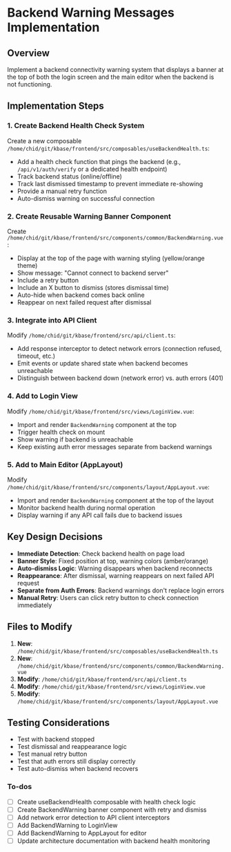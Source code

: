 <!-- 920d009e-ebb6-46ee-9f10-72ac96237966 eb27e93e-f11c-4b9b-bde2-546983c5abc1 -->
# Backend Warning Messages Implementation

## Overview

Implement a backend connectivity warning system that displays a banner at the top of both the login screen and the main editor when the backend is not functioning.

## Implementation Steps

### 1. Create Backend Health Check System

Create a new composable `/home/chid/git/kbase/frontend/src/composables/useBackendHealth.ts`:

- Add a health check function that pings the backend (e.g., `/api/v1/auth/verify` or a dedicated health endpoint)
- Track backend status (online/offline)
- Track last dismissed timestamp to prevent immediate re-showing
- Provide a manual retry function
- Auto-dismiss warning on successful connection

### 2. Create Reusable Warning Banner Component

Create `/home/chid/git/kbase/frontend/src/components/common/BackendWarning.vue`:

- Display at the top of the page with warning styling (yellow/orange theme)
- Show message: "Cannot connect to backend server"
- Include a retry button
- Include an X button to dismiss (stores dismissal time)
- Auto-hide when backend comes back online
- Reappear on next failed request after dismissal

### 3. Integrate into API Client

Modify `/home/chid/git/kbase/frontend/src/api/client.ts`:

- Add response interceptor to detect network errors (connection refused, timeout, etc.)
- Emit events or update shared state when backend becomes unreachable
- Distinguish between backend down (network error) vs. auth errors (401)

### 4. Add to Login View

Modify `/home/chid/git/kbase/frontend/src/views/LoginView.vue`:

- Import and render `BackendWarning` component at the top
- Trigger health check on mount
- Show warning if backend is unreachable
- Keep existing auth error messages separate from backend warnings

### 5. Add to Main Editor (AppLayout)

Modify `/home/chid/git/kbase/frontend/src/components/layout/AppLayout.vue`:

- Import and render `BackendWarning` component at the top of the layout
- Monitor backend health during normal operation
- Display warning if any API call fails due to backend issues

## Key Design Decisions

- **Immediate Detection**: Check backend health on page load
- **Banner Style**: Fixed position at top, warning colors (amber/orange)
- **Auto-dismiss Logic**: Warning disappears when backend reconnects
- **Reappearance**: After dismissal, warning reappears on next failed API request
- **Separate from Auth Errors**: Backend warnings don't replace login errors
- **Manual Retry**: Users can click retry button to check connection immediately

## Files to Modify

1. **New**: `/home/chid/git/kbase/frontend/src/composables/useBackendHealth.ts`
2. **New**: `/home/chid/git/kbase/frontend/src/components/common/BackendWarning.vue`
3. **Modify**: `/home/chid/git/kbase/frontend/src/api/client.ts`
4. **Modify**: `/home/chid/git/kbase/frontend/src/views/LoginView.vue`
5. **Modify**: `/home/chid/git/kbase/frontend/src/components/layout/AppLayout.vue`

## Testing Considerations

- Test with backend stopped
- Test dismissal and reappearance logic
- Test manual retry button
- Test that auth errors still display correctly
- Test auto-dismiss when backend recovers

### To-dos

- [ ] Create useBackendHealth composable with health check logic
- [ ] Create BackendWarning banner component with retry and dismiss
- [ ] Add network error detection to API client interceptors
- [ ] Add BackendWarning to LoginView
- [ ] Add BackendWarning to AppLayout for editor
- [ ] Update architecture documentation with backend health monitoring